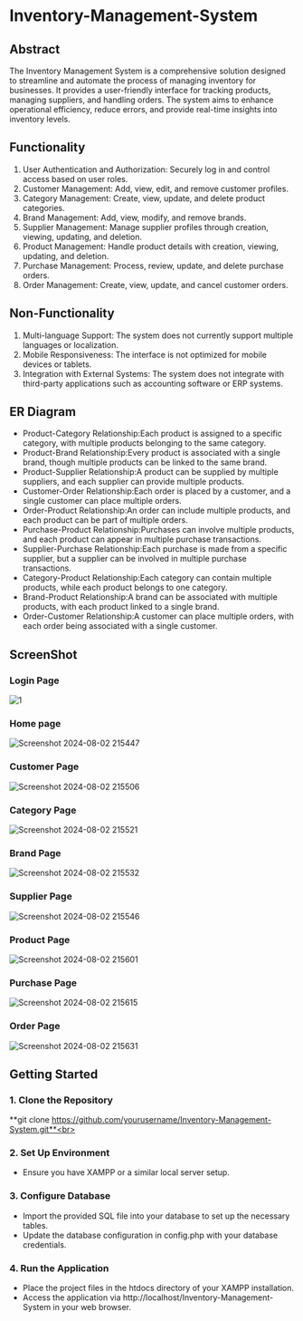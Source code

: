 ﻿# Inventory-Management-System

## Abstract<br>
The Inventory Management System is a comprehensive solution designed to streamline and automate the process of managing inventory for businesses. It provides a user-friendly interface for tracking products, managing suppliers, and handling orders. The system aims to enhance operational efficiency, reduce errors, and provide real-time insights into inventory levels.

## Functionality<br>
1. User Authentication and Authorization: Securely log in and control access based on user roles.<br>
2. Customer Management: Add, view, edit, and remove customer profiles.<br>
3. Category Management: Create, view, update, and delete product categories.<br>
4. Brand Management: Add, view, modify, and remove brands.<br>
5. Supplier Management: Manage supplier profiles through creation, viewing, updating, and deletion.<br>
6. Product Management: Handle product details with creation, viewing, updating, and deletion.<br>
7. Purchase Management: Process, review, update, and delete purchase orders.<br>
8. Order Management: Create, view, update, and cancel customer orders.<br>

## Non-Functionality
1. Multi-language Support: The system does not currently support multiple languages or localization.<br>
2. Mobile Responsiveness: The interface is not optimized for mobile devices or tablets.<br>
3. Integration with External Systems: The system does not integrate with third-party applications such as accounting software or ERP systems.<br>

## ER Diagram

- Product-Category Relationship:Each product is assigned to a specific category, with multiple products belonging to the same category.<br>
- Product-Brand Relationship:Every product is associated with a single brand, though multiple products can be linked to the same brand.<br>
- Product-Supplier Relationship:A product can be supplied by multiple suppliers, and each supplier can provide multiple products.<br>
- Customer-Order Relationship:Each order is placed by a customer, and a single customer can place multiple orders.<br>
- Order-Product Relationship:An order can include multiple products, and each product can be part of multiple orders.<br>
- Purchase-Product Relationship:Purchases can involve multiple products, and each product can appear in multiple purchase transactions.<br>
- Supplier-Purchase Relationship:Each purchase is made from a specific supplier, but a supplier can be involved in multiple purchase transactions.<br>
- Category-Product Relationship:Each category can contain multiple products, while each product belongs to one category.<br>
- Brand-Product Relationship:A brand can be associated with multiple products, with each product linked to a single brand.<br>
- Order-Customer Relationship:A customer can place multiple orders, with each order being associated with a single customer.<br>

## ScreenShot

### Login Page
  ![1](https://github.com/user-attachments/assets/d88b59cc-c69a-4db1-9265-9e47c4904e52)
### Home page
![Screenshot 2024-08-02 215447](https://github.com/user-attachments/assets/d757b0cf-b581-45fd-8c83-05695680badd)
### Customer Page
![Screenshot 2024-08-02 215506](https://github.com/user-attachments/assets/cf801de9-43e8-48d4-8c68-209308a4040a)
### Category Page
![Screenshot 2024-08-02 215521](https://github.com/user-attachments/assets/70edd446-b5a4-44b0-bde7-fd90008dea99)
### Brand Page
![Screenshot 2024-08-02 215532](https://github.com/user-attachments/assets/b2b4832f-de4a-42bd-889b-ab7529fb79ad)
### Supplier Page
![Screenshot 2024-08-02 215546](https://github.com/user-attachments/assets/9c15b9ed-4f5d-4057-aa37-cf7fb724c54e)
### Product Page
![Screenshot 2024-08-02 215601](https://github.com/user-attachments/assets/fa996809-c3f9-4e5c-aac7-de2487ccbe1d)
### Purchase Page
![Screenshot 2024-08-02 215615](https://github.com/user-attachments/assets/d0df97ee-262b-48f6-ab7d-723524de442a)
### Order Page
![Screenshot 2024-08-02 215631](https://github.com/user-attachments/assets/8bf3afbd-6350-4b1c-81bc-a4a517a65ddc)

## Getting Started
### 1. Clone the Repository<br>
**git clone https://github.com/yourusername/Inventory-Management-System.git**<br>

### 2. Set Up Environment
- Ensure you have XAMPP or a similar local server setup.<br>

### 3. Configure Database

- Import the provided SQL file into your database to set up the necessary tables.<br>
- Update the database configuration in config.php with your database credentials.<br>

### 4. Run the Application

- Place the project files in the htdocs directory of your XAMPP installation.<br>
- Access the application via http://localhost/Inventory-Management-System in your web browser.<br>
